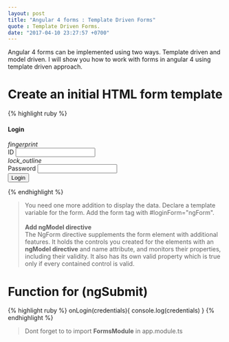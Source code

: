 ```yaml
---
layout: post
title: "Angular 4 forms : Template Driven Forms"
quote : Template Driven Forms.
date: "2017-04-10 23:27:57 +0700"
---
```


Angular 4 forms can be implemented using two ways. Template driven and model driven. I will show you how to work with forms in angular 4 using template driven approach.

# Create an initial HTML form template

{% highlight ruby %}
<form #loginForm="ngForm" (ngSubmit)="onLogin(loginForm.value)" *ngIf="!auth.loggedIn()">
    <div class="card card-login card-hidden">
        <div class="card-header text-center" data-background-color="rose">
            <h4 class="card-title">Login</h4>
        </div>
        <div class="card-content">
            <div class="input-group">
                <span class="input-group-addon">
                                                <i class="material-icons">fingerprint</i>
                                            </span>
                <div class="form-group label-floating">
                    <label class="control-label">ID</label>
                    <input type="text" class="form-control" name="idUser" ngModel>
                </div>
            </div>
            <div class="input-group">
                <span class="input-group-addon">
                                                <i class="material-icons">lock_outline</i>
                                            </span>
                <div class="form-group label-floating">
                    <label class="control-label">Password</label>
                    <input type="password" class="form-control" name="password" ngModel>
                </div>
            </div>
        </div>
        <div class="footer text-center">
            <button type="submit" class="btn btn-rose btn-simple btn-wd btn-lg">Login</button>
        </div>
    </div>
</form>
{% endhighlight %}

<blockquote>You need one more addition to display the data. Declare a template variable for the form. Add the form tag with #loginForm="ngForm".
<br><br>
<b>Add ngModel directive</b> <br>
The NgForm directive supplements the form element with additional features. It holds the controls you created for the elements with an <b>ngModel directive</b> and name attribute, and monitors their properties, including their validity. It also has its own valid property which is true only if every contained control is valid.
</blockquote>

# Function for (ngSubmit)

{% highlight ruby %}
  onLogin(credentials){
    console.log(credentials)
  }
{% endhighlight %}

<blockquote>
Dont forget to to import <b>FormsModule</b> in app.module.ts 
</blockquote>
